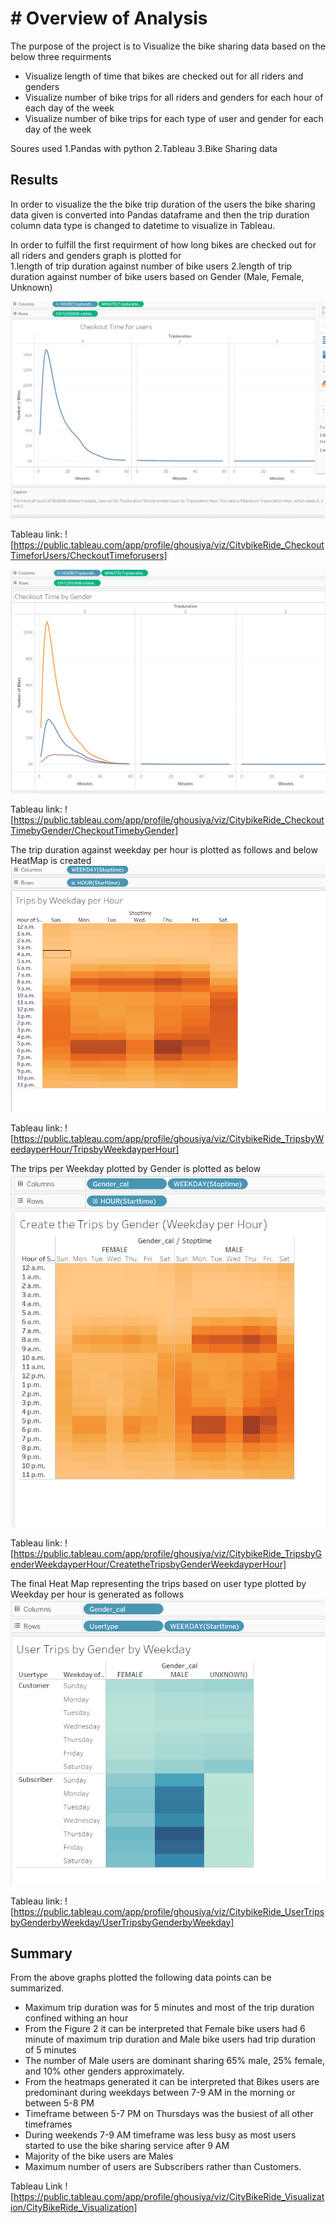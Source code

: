 # # Overview of Analysis

The purpose of the project is to Visualize the bike sharing data based on the below three requirments

- Visualize length of time that bikes are checked out for all riders and genders
- Visualize number of bike trips for all riders and genders for each hour of each day of the week
- Visualize number of bike trips for each type of user and gender for each day of the week

Soures used
1.Pandas with python
2.Tableau
3.Bike Sharing data

## Results

In order to visualize the the bike trip duration of the users the bike sharing data given is converted into Pandas dataframe and then the trip duration column data type is changed to datetime to visualize in Tableau.

In order to fulfill the first requirment of how long bikes are checked out for all riders and genders graph is plotted for  
1.length of trip duration against number of bike users
2.length of trip duration against number of bike users based on Gender (Male, Female, Unknown)

![Chekout Time for Users](Module%20Challenge/Images/Chekout%20Time%20for%20Users.png)

Tableau link: ![https://public.tableau.com/app/profile/ghousiya/viz/CitybikeRide_CheckoutTimeforUsers/CheckoutTimeforusers]

![Chekout Time for Users](Module%20Challenge/Images/Chekout%20Time%20by%20Gender.png)

Tableau link: ![https://public.tableau.com/app/profile/ghousiya/viz/CitybikeRide_CheckoutTimebyGender/CheckoutTimebyGender]

The trip duration against weekday per hour is plotted as follows and below HeatMap is created
![Trips by Weekday per hour](Module%20Challenge/Images/Trips%20by%20Weekday%20per%20hour.png)

Tableau link: ![https://public.tableau.com/app/profile/ghousiya/viz/CitybikeRide_TripsbyWeedayperHour/TripsbyWeekdayperHour]

The trips per Weekday plotted by Gender is plotted as below 
![Trips by Weekday per hour by Gender](Module%20Challenge/Images/Trips%20by%20Weekday%20per%20hour%20by%20Gender.png)

Tableau link: ![https://public.tableau.com/app/profile/ghousiya/viz/CitybikeRide_TripsbyGenderWeekdayperHour/CreatetheTripsbyGenderWeekdayperHour]

The final Heat Map representing the trips based on user type plotted by Weekday per hour is generated as follows
![Trips by Weekday per hour by Gender_user type](Module%20Challenge/Images/Trips%20by%20Weekday%20per%20hour%20by%20Gender_user%20type.png)

Tableau link: ![https://public.tableau.com/app/profile/ghousiya/viz/CitybikeRide_UserTripsbyGenderbyWeekday/UserTripsbyGenderbyWeekday]

## Summary

From the above graphs plotted the following data points can be summarized.

- Maximum trip duration was for 5 minutes and most of the trip duration confined withing an hour
- From the Figure 2 it can be interpreted that Female bike users had 6 minute of maximum trip duration and 
  Male bike users had trip duration of 5 minutes
- The number of Male users are dominant sharing 65% male, 25% female, and 10% other genders approximately.
- From the heatmaps generated it can be interpreted that Bikes users are predominant during weekdays between  7-9 AM in the morning or between 5-8 PM
- Timeframe between 5-7 PM on Thursdays was the busiest of all other timeframes
- During weekends 7-9 AM timeframe was less busy as most users started to use the bike sharing service after 9 AM
- Majority of the bike users are Males
- Maximum number of users are Subscribers rather than Customers. 


Tableau Link
![https://public.tableau.com/app/profile/ghousiya/viz/CityBikeRide_Visualization/CityBikeRide_Visualization]
